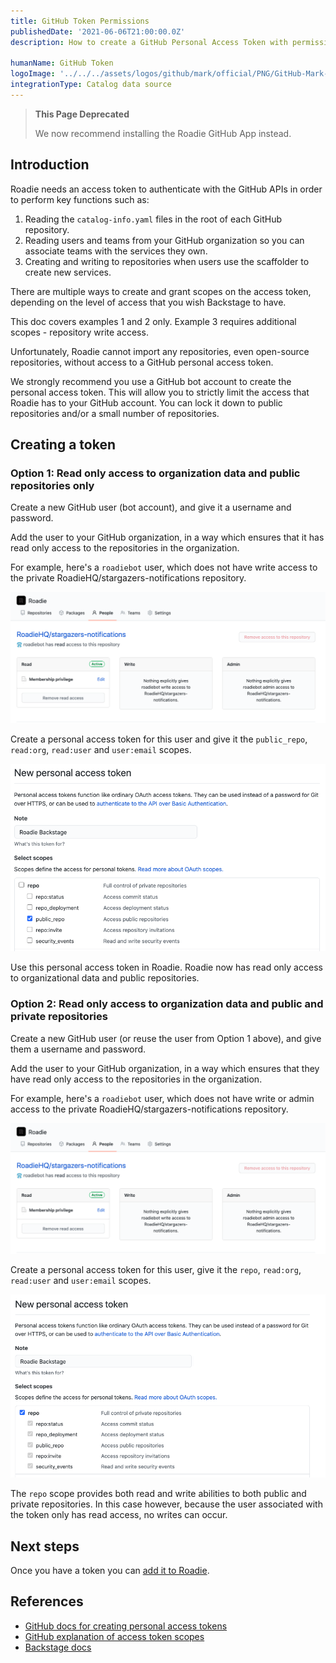 ```yaml
---
title: GitHub Token Permissions
publishedDate: '2021-06-06T21:00:00.0Z'
description: How to create a GitHub Personal Access Token with permissions for use in Roadie.

humanName: GitHub Token
logoImage: '../../../assets/logos/github/mark/official/PNG/GitHub-Mark-120px-plus.png'
integrationType: Catalog data source
---
```



> **This Page Deprecated**
>
> We now recommend installing the Roadie GitHub App instead.

## Introduction

Roadie needs an access token to authenticate with the GitHub APIs in order to perform key functions such as:

1. Reading the `catalog-info.yaml` files in the root of each GitHub repository.
2. Reading users and teams from your GitHub organization so you can associate teams with the services they own.
3. Creating and writing to repositories when users use the scaffolder to create new services.

There are multiple ways to create and grant scopes on the access token, depending on the level of access that you wish Backstage to have.

This doc covers examples 1 and 2 only. Example 3 requires additional scopes - repository write access.

Unfortunately, Roadie cannot import any repositories, even open-source repositories, without access to a GitHub personal access token.

We strongly recommend you use a GitHub bot account to create the personal access token. This will allow you to strictly limit the access that Roadie has to your GitHub account. You can lock it down to public repositories and/or a small number of repositories.

## Creating a token

### Option 1: Read only access to organization data and public repositories only

Create a new GitHub user (bot account), and give it a username and password.

Add the user to your GitHub organization, in a way which ensures that it has read only access to the repositories in the organization.

For example, here's a `roadiebot` user, which does not have write access to the private RoadieHQ/stargazers-notifications repository.

![GitHub screen showing that the roadiebot user has read access to only one repository](./roadiebot-no-write-access.png)

Create a personal access token for this user and give it the `public_repo`, `read:org`, `read:user` and `user:email` scopes.

![GitHub screen with the public_repo scope checkbox checked and all other checkboxes unchecked](./public-repos-only.png)

Use this personal access token in Roadie. Roadie now has read only access to organizational data and public repositories.

### Option 2: Read only access to organization data and public and private repositories

Create a new GitHub user (or reuse the user from Option 1 above), and give them a username and password.

Add the user to your GitHub organization, in a way which ensures that they have read only access to the repositories in the organization.

For example, here's a `roadiebot` user, which does not have write or admin access to the private RoadieHQ/stargazers-notifications repository.

![GitHub screen showing that the roadiebot user has read access to only one repository](./roadiebot-no-write-access.png)

Create a personal access token for this user, give it the `repo`, `read:org`, `read:user` and `user:email` scopes.

![GitHub screen with the repo scope checkbox checked and all other checkboxes unchecked](./repo-scope.png)

The `repo` scope provides both read and write abilities to both public and private repositories. In this case however, because the user associated with the token only has read access, no writes can occur.

## Next steps

Once you have a token you can [add it to Roadie](/docs/getting-started/install-github-app/).

## References

- [GitHub docs for creating personal access tokens](https://docs.github.com/en/github/authenticating-to-github/creating-a-personal-access-token)
- [GitHub explanation of access token scopes](https://docs.github.com/en/developers/apps/scopes-for-oauth-apps)
- [Backstage docs](https://backstage.io/docs/integrations/github/locations)
